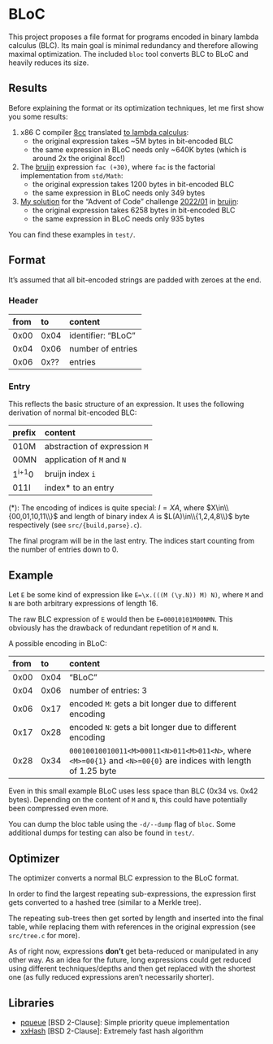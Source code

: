 # BLoC

This project proposes a file format for programs encoded in binary
lambda calculus (BLC). Its main goal is minimal redundancy and therefore
allowing maximal optimization. The included `bloc` tool converts BLC to
BLoC and heavily reduces its size.

## Results

Before explaining the format or its optimization techniques, let me
first show you some results:

1.  x86 C compiler [8cc](https://github.com/rui314/8cc) translated [to
    lambda calculus](https://github.com/woodrush/lambda-8cc):
    - the original expression takes ~5M bytes in bit-encoded BLC
    - the same expression in BLoC needs only ~640K bytes (which is
      around 2x the original 8cc!)
2.  The [bruijn](https://github.com/marvinborner/bruijn) expression
    `fac (+30)`, where `fac` is the factorial implementation from
    `std/Math`:
    - the original expression takes 1200 bytes in bit-encoded BLC
    - the same expression in BLoC needs only 349 bytes
3.  [My
    solution](https://github.com/marvinborner/bruijn/blob/main/samples/aoc/2022/01/solve.bruijn)
    for the “Advent of Code” challenge
    [2022/01](https://adventofcode.com/2022/day/1) in
    [bruijn](https://github.com/marvinborner/bruijn):
    - the original expression takes 6258 bytes in bit-encoded BLC
    - the same expression in BLoC needs only 935 bytes

You can find these examples in `test/`.

## Format

It’s assumed that all bit-encoded strings are padded with zeroes at the
end.

### Header

| from | to   | content            |
|:-----|:-----|:-------------------|
| 0x00 | 0x04 | identifier: “BLoC” |
| 0x04 | 0x06 | number of entries  |
| 0x06 | 0x?? | entries            |

### Entry

This reflects the basic structure of an expression. It uses the
following derivation of normal bit-encoded BLC:

| prefix           | content                       |
|:-----------------|:------------------------------|
| 010M             | abstraction of expression `M` |
| 00MN             | application of `M` and `N`    |
| 1<sup>i+1</sup>0 | bruijn index `i`              |
| 011I             | index\* to an entry           |

(\*): The encoding of indices is quite special: $I=XA$, where
$X\in\\{00,01,10,11\\}$ and length of binary index $A$ is
$L(A)\in\\{1,2,4,8\\}$ byte respectively (see `src/{build,parse}.c`).

The final program will be in the last entry. The indices start counting
from the number of entries down to 0.

## Example

Let `E` be some kind of expression like `E=\x.(((M (\y.N)) M) N)`, where
`M` and `N` are both arbitrary expressions of length 16.

The raw BLC expression of `E` would then be `E=00010101M00NMN`. This
obviously has the drawback of redundant repetition of `M` and `N`.

A possible encoding in BLoC:

| from | to   | content                                                                                                         |
|:-----|:-----|:----------------------------------------------------------------------------------------------------------------|
| 0x00 | 0x04 | “BLoC”                                                                                                          |
| 0x04 | 0x06 | number of entries: 3                                                                                            |
| 0x06 | 0x17 | encoded `M`: gets a bit longer due to different encoding                                                        |
| 0x17 | 0x28 | encoded `N`: gets a bit longer due to different encoding                                                        |
| 0x28 | 0x34 | `00010010010011<M>00011<N>011<M>011<N>`, where `<M>=00{1}` and `<N>=00{0}` are indices with length of 1.25 byte |

Even in this small example BLoC uses less space than BLC (0x34 vs. 0x42
bytes). Depending on the content of `M` and `N`, this could have
potentially been compressed even more.

You can dump the bloc table using the `-d/--dump` flag of `bloc`. Some
additional dumps for testing can also be found in `test/`.

## Optimizer

The optimizer converts a normal BLC expression to the BLoC format.

In order to find the largest repeating sub-expressions, the expression
first gets converted to a hashed tree (similar to a Merkle tree).

The repeating sub-trees then get sorted by length and inserted into the
final table, while replacing them with references in the original
expression (see `src/tree.c` for more).

As of right now, expressions **don’t** get beta-reduced or manipulated
in any other way. As an idea for the future, long expressions could get
reduced using different techniques/depths and then get replaced with the
shortest one (as fully reduced expressions aren’t necessarily shorter).

## Libraries

- [pqueue](https://github.com/vy/libpqueue/) \[BSD 2-Clause\]: Simple
  priority queue implementation
- [xxHash](https://github.com/Cyan4973/xxHash/) \[BSD 2-Clause\]:
  Extremely fast hash algorithm
